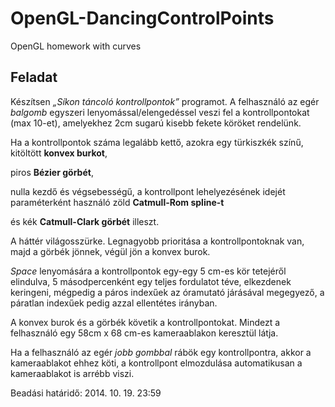 OpenGL-DancingControlPoints
===========================

OpenGL homework with curves

Feladat
------------
Készítsen *„Síkon táncoló kontrollpontok”* programot.
A felhasználó az egér *balgomb* egyszeri lenyomással/elengedéssel veszi fel a kontrollpontokat (max 10-et),
amelyekhez 2cm sugarú kisebb fekete köröket rendelünk.

Ha a kontrollpontok száma legalább kettő,
azokra egy türkiszkék színű, kitöltött **konvex burkot**,

piros **Bézier görbét**,

nulla kezdő és végsebességű, a kontrollpont lehelyezésének idejét paraméterként használó zöld **Catmull-Rom spline-t**

és kék **Catmull-Clark görbét** illeszt.


A háttér világosszürke.
Legnagyobb prioritása a kontrollpontoknak van, majd a görbék jönnek, végül jön a konvex burok.

*Space* lenyomására a kontrollpontok egy-egy 5 cm-es kör tetejéről elindulva,
5 másodpercenként egy teljes fordulatot téve, elkezdenek keringeni,
mégpedig a páros indexűek az óramutató járásával megegyező, a páratlan indexűek pedig azzal ellentétes irányban.

A konvex burok és a görbék követik a kontrollpontokat.
Mindezt a felhasználó egy 58cm x 68 cm-es kameraablakon keresztül látja.

Ha a felhasználó az egér *jobb gombbal* rábök egy kontrollpontra, akkor a kameraablakot ehhez köti,
a kontrollpont elmozdulása automatikusan a kameraablakot is arrébb viszi.

Beadási határidő: 2014. 10. 19. 23:59
